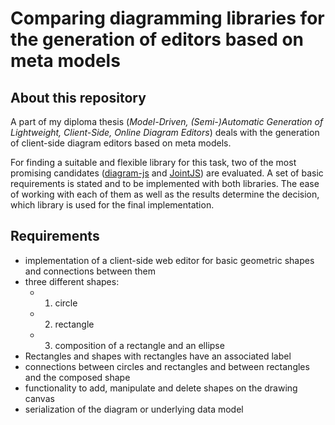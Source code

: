 # Comparing diagramming libraries for the generation of editors based on meta models
## About this repository
A part of my diploma thesis (_Model-Driven, (Semi-)Automatic Generation of Lightweight, Client-Side, Online Diagram Editors_) deals with the generation of client-side diagram editors based on meta models.

For finding a suitable and flexible library for this task, two of the most promising candidates ([diagram-js](https://github.com/bpmn-io/diagram-js) and [JointJS](https://www.jointjs.com/opensource)) are evaluated. A set of basic requirements is stated and to be implemented with both libraries. The ease of working with each of them as well as the results determine the decision, which library is used for the final implementation. 

## Requirements
- implementation of a client-side web editor for basic geometric shapes and connections between them
- three different shapes: 
  - 1. circle
  - 2. rectangle
  - 3. composition of a rectangle and an ellipse
- Rectangles and shapes with rectangles have an associated label
- connections between circles and rectangles and between rectangles and the composed shape   
- functionality to add, manipulate and delete shapes on the drawing canvas
- serialization of the diagram or underlying data model